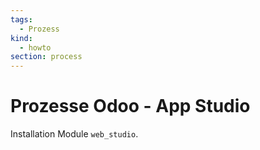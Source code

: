 ```yaml
---
tags:
  - Prozess
kind:
  - howto
section: process
---
```

# Prozesse Odoo - App Studio
Installation Module `web_studio`.
